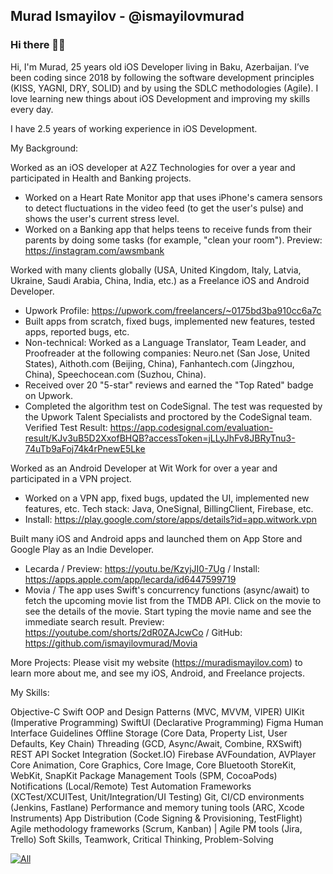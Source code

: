 ## Murad Ismayilov - @ismayilovmurad
### Hi there 👋🏻

Hi, I'm Murad, 25 years old iOS Developer living in Baku, Azerbaijan. I’ve been coding since 2018 by following the software development principles (KISS, YAGNI, DRY, SOLID) and by using the SDLC methodologies (Agile). I love learning new things about iOS Development and improving my skills every day.

I have 2.5 years of working experience in iOS Development.

My Background:

Worked as an iOS developer at A2Z Technologies for over a year and participated in Health and Banking projects.
 - Worked on a Heart Rate Monitor app that uses iPhone's camera sensors to detect fluctuations in the video feed (to get the user's pulse) and shows the user's current stress level.
 - Worked on a Banking app that helps teens to receive funds from their parents by doing some tasks (for example, "clean your room"). Preview: https://instagram.com/awsmbank


Worked with many clients globally (USA, United Kingdom, Italy, Latvia, Ukraine, Saudi Arabia, China, India, etc.) as a Freelance iOS and Android Developer.
 - Upwork Profile: https://upwork.com/freelancers/~0175bd3ba910cc6a7c
 - Built apps from scratch, fixed bugs, implemented new features, tested apps, reported bugs, etc.
 - Non-technical: Worked as a Language Translator, Team Leader, and Proofreader at the following companies: Neuro.net (San Jose, United States), Aithoth.com (Beijing, China), Fanhantech.com (Jingzhou, China), Speechocean.com (Suzhou, China).
 - Received over 20 "5-star" reviews and earned the "Top Rated" badge on Upwork.
 - Completed the algorithm test on CodeSignal. The test was requested by the Upwork Talent Specialists and proctored by the CodeSignal team. Verified Test Result: https://app.codesignal.com/evaluation-result/KJv3uB5D2XxofBHQB?accessToken=jLLyJhFv8JBRyTnu3-74uTb9aFoj74k4rPnewE5Lke


Worked as an Android Developer at Wit Work for over a year and participated in a VPN project.
 - Worked on a VPN app, fixed bugs, updated the UI, implemented new features, etc. Tech stack: Java, OneSignal, BillingClient, Firebase, etc.
 - Install: https://play.google.com/store/apps/details?id=app.witwork.vpn


Built many iOS and Android apps and launched them on App Store and Google Play as an Indie Developer.
 - Lecarda / Preview: https://youtu.be/KzyjJI0-7Ug / Install: https://apps.apple.com/app/lecarda/id6447599719
 - Movia / The app uses Swift's concurrency functions (async/await) to fetch the upcoming movie list from the TMDB API. Click on the movie to see the details of the movie. Start typing the movie name and see the immediate search result. Preview: https://youtube.com/shorts/2dR0ZAJcwCo / GitHub: https://github.com/ismayilovmurad/Movia


More Projects:
Please visit my website (https://muradismayilov.com) to learn more about me, and see my iOS, Android, and Freelance projects.


My Skills:

Objective-C
Swift
OOP and Design Patterns (MVC, MVVM, VIPER)
UIKit (Imperative Programming)
SwiftUI (Declarative Programming)
Figma
Human Interface Guidelines
Offline Storage (Core Data, Property List, User Defaults, Key Chain)
Threading (GCD, Async/Await, Combine, RXSwift)
REST API
Socket Integration (Socket.IO)
Firebase
AVFoundation, AVPlayer
Core Animation, Core Graphics, Core Image, Core Bluetooth
StoreKit, WebKit, SnapKit
Package Management Tools (SPM, CocoaPods)
Notifications (Local/Remote)
Test Automation Frameworks (XCTest/XCUITest, Unit/Integration/UI Testing)
Git, CI/CD environments (Jenkins, Fastlane)
Performance and memory tuning tools (ARC, Xcode Instruments)
App Distribution (Code Signing & Provisioning, TestFlight)
Agile methodology frameworks (Scrum, Kanban) | Agile PM tools (Jira, Trello)
Soft Skills, Teamwork, Critical Thinking, Problem-Solving

[![All](https://img.shields.io/badge/All-My_Portfolio-blue?style=for-the-badge)](https://muradismayilov.com)
